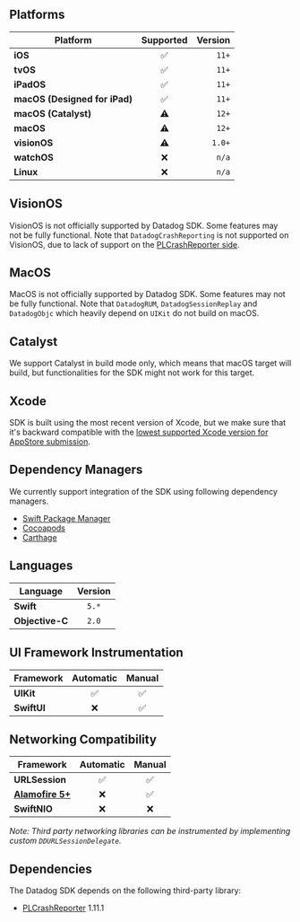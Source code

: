 ## Platforms

| Platform   | Supported |  Version  |
|------------|:---------:|-------:|
| **iOS**    |     ✅    |  `11+` |
| **tvOS**   |     ✅    |  `11+` |
| **iPadOS** |     ✅    |  `11+` |
| **macOS (Designed for iPad)**  |     ✅    |  `11+` |
| **macOS (Catalyst)**  |     ⚠️    |  `12+` |
| **macOS**  |     ⚠️    |  `12+` |
| **visionOS** |   ⚠️    |  `1.0+` |
| **watchOS**|     ❌    |  `n/a` |
| **Linux**  |     ❌    |  `n/a` |

## VisionOS

VisionOS is not officially supported by Datadog SDK. Some features may not be fully functional. Note that `DatadogCrashReporting` is not supported on VisionOS, due to lack of support on the [PLCrashReporter side](https://github.com/microsoft/plcrashreporter/issues/288).

## MacOS

MacOS is not officially supported by Datadog SDK. Some features may not be fully functional. Note that `DatadogRUM`, `DatadogSessionReplay` and `DatadogObjc` which heavily depend on `UIKit` do not build on macOS.

## Catalyst

We support Catalyst in build mode only, which means that macOS target will build, but functionalities for the SDK might not work for this target.

## Xcode

SDK is built using the most recent version of Xcode, but we make sure that it's backward compatible with the [lowest supported Xcode version for AppStore submission](https://developer.apple.com/news/?id=jd9wcyov).

## Dependency Managers

We currently support integration of the SDK using following dependency managers.
- [Swift Package Manager](https://docs.datadoghq.com/logs/log_collection/ios/?tab=swiftpackagemanagerspm)
- [Cocoapods](https://docs.datadoghq.com/logs/log_collection/ios/?tab=cocoapods)
- [Carthage](https://docs.datadoghq.com/logs/log_collection/ios/?tab=carthage)

## Languages

| Language        |   Version    |
|-----------------|:------------:|
| **Swift**       |     `5.*`    |
| **Objective-C** |     `2.0`    |

## UI Framework Instrumentation

| Framework       |   Automatic  | Manual |
|-----------------|:------------:|:------:|
| **UIKit**       |       ✅     |   ✅    |
| **SwiftUI**     |       ❌     |   ✅    |

## Networking Compatibility
| Framework       |   Automatic  | Manual |
|-----------------|:------------:|:------:|
| **URLSession**  |       ✅     |   ✅    |
|[**Alamofire 5+**](https://github.com/DataDog/dd-sdk-ios/tree/develop/DatadogExtensions/Alamofire) |       ❌     |   ✅    |
|  **SwiftNIO**   |       ❌     |   ❌    |

*Note: Third party networking libraries can be instrumented by implementing custom `DDURLSessionDelegate`.*

## Dependencies
The Datadog SDK depends on the following third-party library:
- [PLCrashReporter](https://github.com/microsoft/plcrashreporter) 1.11.1
